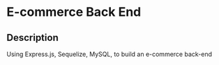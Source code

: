 # E-commerce Back End

## Description

Using Express.js, Sequelize, MySQL, to build an e-commerce back-end
